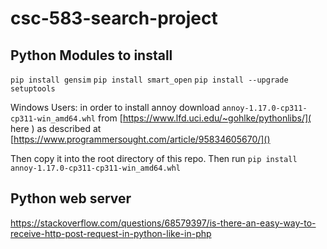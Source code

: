 # csc-583-search-project

## Python Modules to install
`pip install gensim`
`pip install smart_open`
`pip install --upgrade setuptools`

Windows Users: in order to install annoy download `annoy-1.17.0-cp311-cp311-win_amd64.whl` from [https://www.lfd.uci.edu/~gohlke/pythonlibs/]( here ) as described at [https://www.programmersought.com/article/95834605670/]()

 Then copy it into the root directory of this repo. Then run `pip install annoy-1.17.0-cp311-cp311-win_amd64.whl`

## Python web server
https://stackoverflow.com/questions/68579397/is-there-an-easy-way-to-receive-http-post-request-in-python-like-in-php 